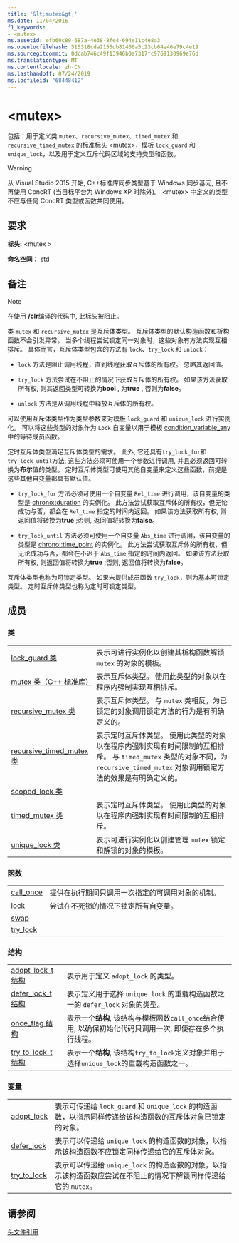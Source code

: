 ```yaml
---
title: '&lt;mutex&gt;'
ms.date: 11/04/2016
f1_keywords:
- <mutex>
ms.assetid: efb60c89-687a-4e38-8fe4-694e11c4e8a3
ms.openlocfilehash: 515318cda2155db81406a5c23cb64e46e79c4e19
ms.sourcegitcommit: 0dcab746c49f13946b0a7317fc9769130969e76d
ms.translationtype: MT
ms.contentlocale: zh-CN
ms.lasthandoff: 07/24/2019
ms.locfileid: "68448412"
---
```

# <a name="ltmutexgt"></a>&lt;mutex&gt;

包括：用于定义类 `mutex`、`recursive_mutex`、`timed_mutex` 和 `recursive_timed_mutex` 的标准标头 \<mutex>，模板 `lock_guard` 和 `unique_lock`，以及用于定义互斥代码区域的支持类型和函数。

> [!WARNING]
> 从 Visual Studio 2015 开始, C++标准库同步类型基于 Windows 同步基元, 且不再使用 ConcRT (当目标平台为 Windows XP 时除外)。 \<mutex> 中定义的类型不应与任何 ConcRT 类型或函数共同使用。

## <a name="requirements"></a>要求

**标头:** \<mutex >

**命名空间：** std

## <a name="remarks"></a>备注

> [!NOTE]
> 在使用 **/clr**编译的代码中, 此标头被阻止。

类 `mutex` 和 `recursive_mutex` 是互斥体类型。 互斥体类型的默认构造函数和析构函数不会引发异常。 当多个线程尝试锁定同一对象时，这些对象有方法实现互相排斥。 具体而言，互斥体类型包含的方法有 `lock`、`try_lock` 和 `unlock`：

- `lock` 方法是阻止调用线程，直到线程获取互斥体的所有权。 忽略其返回值。

- `try_lock` 方法尝试在不阻止的情况下获取互斥体的所有权。 如果该方法获取所有权, 则其返回类型可转换为**bool** , 为**true** , 否则为**false**。

- `unlock` 方法是从调用线程中释放互斥体的所有权。

可以使用互斥体类型作为类型参数来对模板 `lock_guard` 和 `unique_lock` 进行实例化。 可以将这些类型的对象作为 `Lock` 自变量以用于模板 [condition_variable_any](../standard-library/condition-variable-any-class.md) 中的等待成员函数。

定时互斥体类型满足互斥体类型的需求。 此外, 它还具有`try_lock_for`和`try_lock_until`方法, 这些方法必须可使用一个参数进行调用, 并且必须返回可转换为**布尔**值的类型。 定时互斥体类型可使用其他自变量来定义这些函数，前提是这些其他自变量都具有默认值。

- `try_lock_for` 方法必须可使用一个自变量 `Rel_time` 进行调用，该自变量的类型是 [chrono::duration](../standard-library/duration-class.md) 的实例化。 此方法尝试获取互斥体的所有权，但无论成功与否，都会在 `Rel_time` 指定的时间内返回。 如果该方法获取所有权, 则返回值将转换为**true** ;否则, 返回值将转换为**false**。

- `try_lock_until` 方法必须可使用一个自变量 `Abs_time` 进行调用，该自变量的类型是 [chrono::time_point](../standard-library/time-point-class.md) 的实例化。 此方法尝试获取互斥体的所有权，但无论成功与否，都会在不迟于 `Abs_time` 指定的时间内返回。 如果该方法获取所有权, 则返回值将转换为**true** ;否则, 返回值将转换为**false**。

互斥体类型也称为可锁定类型。 如果未提供成员函数 `try_lock`，则为基本可锁定类型。 定时互斥体类型也称为定时可锁定类型。

## <a name="members"></a>成员

### <a name="classes"></a>类

|||
|-|-|
|[lock_guard 类](../standard-library/lock-guard-class.md)|表示可进行实例化以创建其析构函数解锁 `mutex` 的对象的模板。|
|[mutex 类（C++ 标准库）](../standard-library/mutex-class-stl.md)|表示互斥体类型。 使用此类型的对象以在程序内强制实现互相排斥。|
|[recursive_mutex 类](../standard-library/recursive-mutex-class.md)|表示互斥体类型。 与 `mutex` 类相反，为已锁定的对象调用锁定方法的行为是有明确定义的。|
|[recursive_timed_mutex 类](../standard-library/recursive-timed-mutex-class.md)|表示定时互斥体类型。 使用此类型的对象以在程序内强制实现有时间限制的互相排斥。 与 `timed_mutex` 类型的对象不同，为 `recursive_timed_mutex` 对象调用锁定方法的效果是有明确定义的。|
|[scoped_lock 类](../standard-library/scoped-lock-class.md)||
|[timed_mutex 类](../standard-library/timed-mutex-class.md)|表示定时互斥体类型。 使用此类型的对象以在程序内强制实现有时间限制的互相排斥。|
|[unique_lock 类](../standard-library/unique-lock-class.md)|表示可进行实例化以创建管理 `mutex` 锁定和解锁的对象的模板。|

### <a name="functions"></a>函数

|||
|-|-|
|[call_once](../standard-library/mutex-functions.md#call_once)|提供在执行期间只调用一次指定的可调用对象的机制。|
|[lock](../standard-library/mutex-functions.md#lock)|尝试在不死锁的情况下锁定所有自变量。|
|[swap](../standard-library/mutex-functions.md#swap)||
|[try_lock](../standard-library/mutex-functions.md#try_lock)||

### <a name="structs"></a>结构

|||
|-|-|
|[adopt_lock_t 结构](../standard-library/adopt-lock-t-structure.md)|表示用于定义 `adopt_lock` 的类型。|
|[defer_lock_t 结构](../standard-library/defer-lock-t-structure.md)|表示定义用于选择 `unique_lock` 的重载构造函数之一的 `defer_lock` 对象的类型。|
|[once_flag 结构](../standard-library/once-flag-structure.md)|表示一个**结构**, 该结构与模板函数`call_once`结合使用, 以确保初始化代码只调用一次, 即使存在多个执行线程。|
|[try_to_lock_t 结构](../standard-library/try-to-lock-t-structure.md)|表示一个**结构**, 该结构`try_to_lock`定义对象并用于选择`unique_lock`的重载构造函数之一。|

### <a name="variables"></a>变量

|||
|-|-|
|[adopt_lock](../standard-library/mutex-functions.md#adopt_lock)|表示可传递给 `lock_guard` 和 `unique_lock` 的构造函数，以指示同样传递给该构造函数的互斥体对象已锁定的对象。|
|[defer_lock](../standard-library/mutex-functions.md#defer_lock)|表示可以传递给 `unique_lock` 的构造函数的对象，以指示该构造函数不应锁定同样传递给它的互斥体对象。|
|[try_to_lock](../standard-library/mutex-functions.md#try_to_lock)|表示可以传递给 `unique_lock` 的构造函数的对象，以指示该构造函数应尝试在不阻止的情况下解锁同样传递给它的 `mutex`。|

## <a name="see-also"></a>请参阅

[头文件引用](../standard-library/cpp-standard-library-header-files.md)
